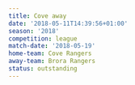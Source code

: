 ```yaml
---
title: Cove away
date: '2018-05-11T14:39:56+01:00'
season: '2018'
competition: league
match-date: '2018-05-19'
home-team: Cove Rangers
away-team: Brora Rangers
status: outstanding
---
```


